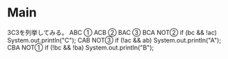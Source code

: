 # Main
3C3を列挙してみる。
ABC ①
ACB ②
BAC ③
BCA NOT② if (bc && !ac) System.out.println("C");
CAB NOT③ if (!ac && ab) System.out.println("A");
CBA NOT① if (!bc && !ba) System.out.println("B");
		